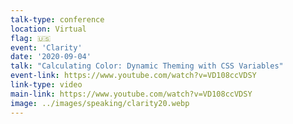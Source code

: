 ```yaml
---
talk-type: conference
location: Virtual
flag: 🇺🇸
event: 'Clarity'
date: '2020-09-04'
talk: "Calculating Color: Dynamic Theming with CSS Variables"
event-link: https://www.youtube.com/watch?v=VD108ccVDSY
link-type: video
main-link: https://www.youtube.com/watch?v=VD108ccVDSY
image: ../images/speaking/clarity20.webp
---
```

